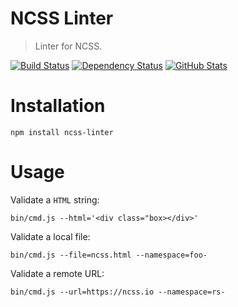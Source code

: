 NCSS Linter
===========

> Linter for NCSS.

[![Build Status](https://img.shields.io/travis/redaxmedia/ncss-linter.svg)](https://travis-ci.org/redaxmedia/ncss-linter)
[![Dependency Status](https://gemnasium.com/badges/github.com/redaxmedia/ncss-linter.svg)](https://gemnasium.com/github.com/redaxmedia/ncss-linter)
[![GitHub Stats](https://img.shields.io/badge/github-stats-ff5500.svg)](http://githubstats.com/redaxmedia/ncss-linter)


Installation
============

```
npm install ncss-linter
```


Usage
=====


Validate a `HTML` string:

```
bin/cmd.js --html='<div class="box></div>'
```

Validate a local file:

```
bin/cmd.js --file=ncss.html --namespace=foo- 
```

Validate a remote URL:

```
bin/cmd.js --url=https://ncss.io --namespace=rs-
```
